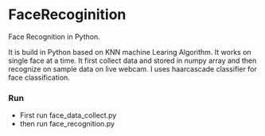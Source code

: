 # FaceRecoginition
Face Recognition in Python.

It is build in Python based on KNN machine Learing Algorithm. It works on single face at a time. It first collect data and stored in numpy array and then recognize on sample data on live webcam. I uses haarcascade classifier for face classification.

### Run
 - First run face_data_collect.py
 - then run face_recognition.py 